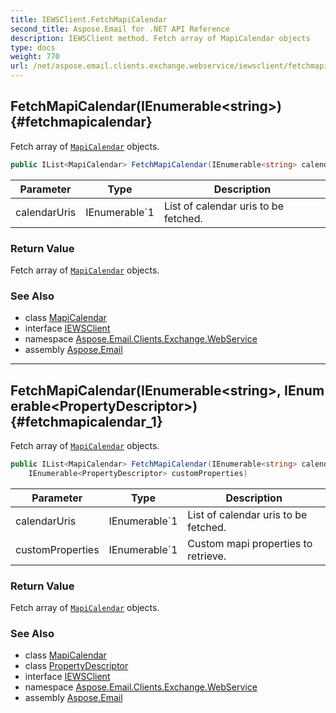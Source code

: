 ```yaml
---
title: IEWSClient.FetchMapiCalendar
second_title: Aspose.Email for .NET API Reference
description: IEWSClient method. Fetch array of MapiCalendar objects
type: docs
weight: 770
url: /net/aspose.email.clients.exchange.webservice/iewsclient/fetchmapicalendar/
---
```

## FetchMapiCalendar(IEnumerable&lt;string&gt;) {#fetchmapicalendar}

Fetch array of [`MapiCalendar`](../../../aspose.email.mapi/mapicalendar/) objects.

```csharp
public IList<MapiCalendar> FetchMapiCalendar(IEnumerable<string> calendarUris)
```

| Parameter | Type | Description |
| --- | --- | --- |
| calendarUris | IEnumerable`1 | List of calendar uris to be fetched. |

### Return Value

Fetch array of [`MapiCalendar`](../../../aspose.email.mapi/mapicalendar/) objects.

### See Also

* class [MapiCalendar](../../../aspose.email.mapi/mapicalendar/)
* interface [IEWSClient](../)
* namespace [Aspose.Email.Clients.Exchange.WebService](../../iewsclient/)
* assembly [Aspose.Email](../../../)

---

## FetchMapiCalendar(IEnumerable&lt;string&gt;, IEnumerable&lt;PropertyDescriptor&gt;) {#fetchmapicalendar_1}

Fetch array of [`MapiCalendar`](../../../aspose.email.mapi/mapicalendar/) objects.

```csharp
public IList<MapiCalendar> FetchMapiCalendar(IEnumerable<string> calendarUris, 
    IEnumerable<PropertyDescriptor> customProperties)
```

| Parameter | Type | Description |
| --- | --- | --- |
| calendarUris | IEnumerable`1 | List of calendar uris to be fetched. |
| customProperties | IEnumerable`1 | Custom mapi properties to retrieve. |

### Return Value

Fetch array of [`MapiCalendar`](../../../aspose.email.mapi/mapicalendar/) objects.

### See Also

* class [MapiCalendar](../../../aspose.email.mapi/mapicalendar/)
* class [PropertyDescriptor](../../../aspose.email.mapi/propertydescriptor/)
* interface [IEWSClient](../)
* namespace [Aspose.Email.Clients.Exchange.WebService](../../iewsclient/)
* assembly [Aspose.Email](../../../)


